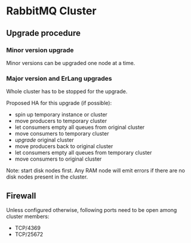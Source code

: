 # RabbitMQ Cluster

## Upgrade procedure

### Minor version upgrade

Minor versions can be upgraded one node at a time.

### Major version and ErLang upgrades

Whole cluster has to be stopped for the upgrade.

Proposed HA for this upgrade (if possible):
- spin up temporary instance or cluster
- move producers to temporary cluster
- let consumers empty all queues from original cluster
- move consumers to temporary cluster
- *upgrade* original cluster
- move producers back to original cluster
- let consumers empty all queues from temporary cluster
- move consumers to original cluster

Note: start disk nodes first. Any RAM node will emit errors if there are
no disk nodes present in the cluster.

## Firewall

Unless configured otherwise, following ports need to be open among cluster
members:
- TCP/4369
- TCP/25672
